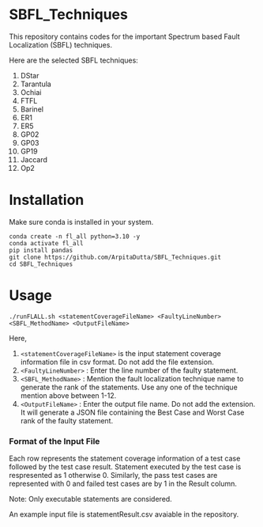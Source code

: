 # SBFL_Techniques
This repository contains codes for the important Spectrum based Fault Localization (SBFL) techniques.

Here are the selected SBFL techniques:
1. DStar
2. Tarantula
3. Ochiai
4. FTFL
5. Barinel
6. ER1
7. ER5
8. GP02
9. GP03
10. GP19
11. Jaccard
12. Op2

# Installation
Make sure conda is installed in your system.
```
conda create -n fl_all python=3.10 -y
conda activate fl_all
pip install pandas
git clone https://github.com/ArpitaDutta/SBFL_Techniques.git
cd SBFL_Techniques
```

# Usage
``./runFLALL.sh <statementCoverageFileName> <FaultyLineNumber> <SBFL_MethodName> <OutputFileName>``

Here,
1. ``<statementCoverageFileName>`` is the input statement coverage information file in csv format. Do not add the file extension.
2. ``<FaultyLineNumber>`` : Enter the line number of the faulty statement.
3. ``<SBFL_MethodName>`` : Mention the fault localization technique name to generate the rank of the statements. Use any one of the technique mention above between 1-12.
4. ``<OutputFileName>`` : Enter the output file name. Do not add the extension. It will generate a JSON file containing the Best Case and Worst Case rank of the faulty statement.

### Format of the Input File
Each row represents the statement coverage information of a test case followed by the test case result.
Statement executed by the test case is respresented as 1 otherwise 0. Similarly, the pass test cases are represented with 0 and failed test cases are by 1 in the Result column.

Note: Only executable statements are considered.

An example input file is statementResult.csv avaiable in the repository.





